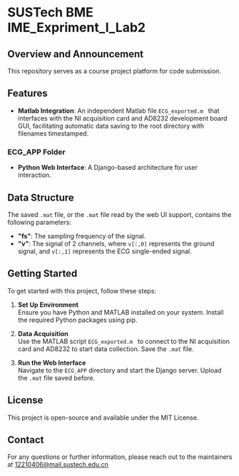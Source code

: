 # SUSTech BME IME_Expriment_I_Lab2

## Overview and Announcement
This repository serves as a course project platform for code submission. 

## Features
- **Matlab Integration**: An independent Matlab file `ECG_exported.m ` that interfaces with the NI acquisition card and AD8232 development board GUI, facilitating automatic data saving to the root directory with filenames timestamped.
### ECG_APP Folder
- **Python Web Interface**: A Django-based architecture for user interaction.

## Data Structure

The saved `.mat` file, or the `.mat` file read by the web UI support, contains the following parameters:

- **"fs"**: The sampling frequency of the signal.
- **"v"**: The signal of 2 channels, where `v[:,0]` represents the ground signal, and `v[:,1]` represents the ECG single-ended signal.

## Getting Started
To get started with this project, follow these steps:
1. **Set Up Environment**  
Ensure you have Python and MATLAB installed on your system. Install the required Python packages using pip.

2. **Data Acquisition**  
Use the MATLAB script `ECG_exported.m ` to connect to the NI acquisition card and AD8232 to start data collection. Save the `.mat` file.

3. **Run the Web Interface**  
Navigate to the `ECG_APP` directory and start the Django server. Upload the `.mat` file saved before.


## License
This project is open-source and available under the MIT License.

## Contact
For any questions or further information, please reach out to the maintainers at 12210406@mail.sustech.edu.cn

